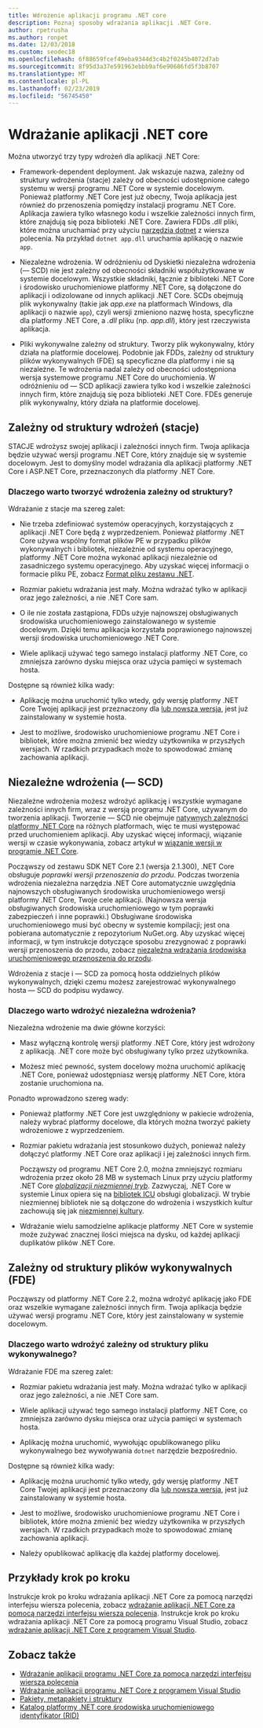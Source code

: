```yaml
---
title: Wdrożenie aplikacji programu .NET core
description: Poznaj sposoby wdrażania aplikacji .NET Core.
author: rpetrusha
ms.author: ronpet
ms.date: 12/03/2018
ms.custom: seodec18
ms.openlocfilehash: 6f88659fcef49eba9344d3c4b2f0245b4072d7ab
ms.sourcegitcommit: 8f95d3a37e591963ebbb9af6e90686fd5f3b8707
ms.translationtype: MT
ms.contentlocale: pl-PL
ms.lasthandoff: 02/23/2019
ms.locfileid: "56745450"
---
```

# <a name="net-core-application-deployment"></a>Wdrażanie aplikacji .NET core

Można utworzyć trzy typy wdrożeń dla aplikacji .NET Core:

- Framework-dependent deployment. Jak wskazuje nazwa, zależny od struktury wdrożenia (stacje) zależy od obecności udostępnione całego systemu w wersji programu .NET Core w systemie docelowym. Ponieważ platformy .NET Core jest już obecny, Twoja aplikacja jest również do przenoszenia pomiędzy instalacji programu .NET Core. Aplikacja zawiera tylko własnego kodu i wszelkie zależności innych firm, które znajdują się poza biblioteki .NET Core. Zawiera FDDs *.dll* pliki, które można uruchamiać przy użyciu [narzędzia dotnet](../tools/dotnet.md) z wiersza polecenia. Na przykład `dotnet app.dll` uruchamia aplikację o nazwie `app`.

- Niezależne wdrożenia. W odróżnieniu od Dyskietki niezależna wdrożenia (— SCD) nie jest zależny od obecności składniki współużytkowane w systemie docelowym. Wszystkie składniki, łącznie z biblioteki .NET Core i środowisko uruchomieniowe platformy .NET Core, są dołączone do aplikacji i odizolowane od innych aplikacji .NET Core. SCDs obejmują plik wykonywalny (takie jak *app.exe* na platformach Windows, dla aplikacji o nazwie `app`), czyli wersji zmieniono nazwę hosta, specyficzne dla platformy .NET Core, a *.dll* pliku (np. *app.dll*), który jest rzeczywista aplikacja.

- Pliki wykonywalne zależny od struktury. Tworzy plik wykonywalny, który działa na platformie docelowej. Podobnie jak FDDs, zależny od struktury plików wykonywalnych (FDE) są specyficzne dla platformy i nie są niezależne. Te wdrożenia nadal zależy od obecności udostępniona wersja systemowe programu .NET Core do uruchomienia. W odróżnieniu od — SCD aplikacji zawiera tylko kod i wszelkie zależności innych firm, które znajdują się poza biblioteki .NET Core. FDEs generuje plik wykonywalny, który działa na platformie docelowej.

## <a name="framework-dependent-deployments-fdd"></a>Zależny od struktury wdrożeń (stacje)

STACJE wdrożysz swojej aplikacji i zależności innych firm. Twoja aplikacja będzie używać wersji programu .NET Core, który znajduje się w systemie docelowym. Jest to domyślny model wdrażania dla aplikacji platformy .NET Core i ASP.NET Core, przeznaczonych dla platformy .NET Core.

### <a name="why-create-a-framework-dependent-deployment"></a>Dlaczego warto tworzyć wdrożenia zależny od struktury?

Wdrażanie z stacje ma szereg zalet:

- Nie trzeba zdefiniować systemów operacyjnych, korzystających z aplikacji .NET Core będą z wyprzedzeniem. Ponieważ platformy .NET Core używa wspólny format plików PE w przypadku plików wykonywalnych i bibliotek, niezależnie od systemu operacyjnego, platformy .NET Core można wykonać aplikacji niezależnie od zasadniczego systemu operacyjnego. Aby uzyskać więcej informacji o formacie pliku PE, zobacz [Format pliku zestawu .NET](../../standard/assembly/file-format.md).

- Rozmiar pakietu wdrażania jest mały. Można wdrażać tylko w aplikacji oraz jego zależności, a nie .NET Core sam.

- O ile nie została zastąpiona, FDDs użyje najnowszej obsługiwanych środowiska uruchomieniowego zainstalowanego w systemie docelowym. Dzięki temu aplikacja korzystała poprawionego najnowszej wersji środowiska uruchomieniowego .NET Core. 

- Wiele aplikacji używać tego samego instalacji platformy .NET Core, co zmniejsza zarówno dysku miejsca oraz użycia pamięci w systemach hosta.

Dostępne są również kilka wady:

- Aplikację można uruchomić tylko wtedy, gdy wersję platformy .NET Core Twojej aplikacji jest przeznaczony dla [lub nowsza wersja](../versions/selection.md#framework-dependent-apps-roll-forward), jest już zainstalowany w systemie hosta.

- Jest to możliwe, środowisko uruchomieniowe programu .NET Core i bibliotek, które można zmienić bez wiedzy użytkownika w przyszłych wersjach. W rzadkich przypadkach może to spowodować zmianę zachowania aplikacji.

## <a name="self-contained-deployments-scd"></a>Niezależne wdrożenia (— SCD)

Niezależne wdrożenia możesz wdrożyć aplikację i wszystkie wymagane zależności innych firm, wraz z wersją programu .NET Core, używanym do tworzenia aplikacji. Tworzenie — SCD nie obejmuje [natywnych zależności platformy .NET Core](https://github.com/dotnet/core/blob/master/Documentation/prereqs.md) na różnych platformach, więc te musi występować przed uruchomieniem aplikacji. Aby uzyskać więcej informacji, wiązanie wersji w czasie wykonywania, zobacz artykuł w [wiązanie wersji w programie .NET Core](../versions/selection.md).

Począwszy od zestawu SDK NET Core 2.1 (wersja 2.1.300), .NET Core obsługuje *poprawki wersji przenoszenia do przodu*. Podczas tworzenia wdrożenia niezależna narzędzia .NET Core automatycznie uwzględnia najnowszych obsługiwanych środowiska uruchomieniowego wersji platformy .NET Core, Twoje cele aplikacji. (Najnowsza wersja obsługiwanych środowiska uruchomieniowego w tym poprawki zabezpieczeń i inne poprawki.) Obsługiwane środowiska uruchomieniowego musi być obecny w systemie kompilacji; jest ona pobierana automatycznie z repozytorium NuGet.org. Aby uzyskać więcej informacji, w tym instrukcje dotyczące sposobu zrezygnować z poprawki wersji przenoszenia do przodu, zobacz [niezależna wdrażania środowiska uruchomieniowego przenoszenia do przodu](runtime-patch-selection.md).

Wdrożenia z stacje i — SCD za pomocą hosta oddzielnych plików wykonywalnych, dzięki czemu możesz zarejestrować wykonywalnego hosta — SCD do podpisu wydawcy.

### <a name="why-deploy-a-self-contained-deployment"></a>Dlaczego warto wdrożyć niezależna wdrożenia?

Niezależna wdrożenie ma dwie główne korzyści:

- Masz wyłączną kontrolę wersji platformy .NET Core, który jest wdrożony z aplikacją. .NET core może być obsługiwany tylko przez użytkownika.

- Możesz mieć pewność, system docelowy można uruchomić aplikację .NET Core, ponieważ udostępniasz wersję platformy .NET Core, która zostanie uruchomiona na.

Ponadto wprowadzono szereg wady:

- Ponieważ platformy .NET Core jest uwzględniony w pakiecie wdrożenia, należy wybrać platformy docelowe, dla których można tworzyć pakiety wdrożeniowe z wyprzedzeniem.

- Rozmiar pakietu wdrażania jest stosunkowo dużych, ponieważ należy dołączyć platformy .NET Core oraz aplikacji i jej zależności innych firm.

  Począwszy od programu .NET Core 2.0, można zmniejszyć rozmiaru wdrożenia przez około 28 MB w systemach Linux przy użyciu platformy .NET Core [ *globalizacji niezmiennej tryb*](https://github.com/dotnet/corefx/blob/master/Documentation/architecture/globalization-invariant-mode.md). Zazwyczaj, .NET Core w systemie Linux opiera się na [bibliotek ICU](http://icu-project.org) obsługi globalizacji. W trybie niezmiennej bibliotek nie są dołączone do wdrożenia i wszystkich kultur zachowują się jak [niezmiennej kultury](xref:System.Globalization.CultureInfo.InvariantCulture?displayProperty=nameWithType).

- Wdrażanie wielu samodzielne aplikacje platformy .NET Core w systemie może zużywać znacznej ilości miejsca na dysku, od każdej aplikacji duplikatów plików .NET Core.

## <a name="framework-dependent-executables-fde"></a>Zależny od struktury plików wykonywalnych (FDE)

Począwszy od platformy .NET Core 2.2, można wdrożyć aplikację jako FDE oraz wszelkie wymagane zależności innych firm. Twoja aplikacja będzie używać wersji programu .NET Core, który jest zainstalowany w systemie docelowym.

### <a name="why-deploy-a-framework-dependent-executable"></a>Dlaczego warto wdrożyć zależny od struktury pliku wykonywalnego?

Wdrażanie FDE ma szereg zalet:

- Rozmiar pakietu wdrażania jest mały. Można wdrażać tylko w aplikacji oraz jego zależności, a nie .NET Core sam.

- Wiele aplikacji używać tego samego instalacji platformy .NET Core, co zmniejsza zarówno dysku miejsca oraz użycia pamięci w systemach hosta.

- Aplikację można uruchomić, wywołując opublikowanego pliku wykonywalnego bez wywoływania `dotnet` narzędzie bezpośrednio.

Dostępne są również kilka wady:

- Aplikację można uruchomić tylko wtedy, gdy wersję platformy .NET Core Twojej aplikacji jest przeznaczony dla [lub nowsza wersja](../versions/selection.md#framework-dependent-apps-roll-forward), jest już zainstalowany w systemie hosta.

- Jest to możliwe, środowisko uruchomieniowe programu .NET Core i bibliotek, które można zmienić bez wiedzy użytkownika w przyszłych wersjach. W rzadkich przypadkach może to spowodować zmianę zachowania aplikacji.

- Należy opublikować aplikację dla każdej platformy docelowej.

## <a name="step-by-step-examples"></a>Przykłady krok po kroku

Instrukcje krok po kroku wdrażania aplikacji .NET Core za pomocą narzędzi interfejsu wiersza polecenia, zobacz [wdrażanie aplikacji .NET Core za pomocą narzędzi interfejsu wiersza polecenia](deploy-with-cli.md). Instrukcje krok po kroku wdrażania aplikacji .NET Core za pomocą programu Visual Studio, zobacz [wdrażanie aplikacji .NET Core z programem Visual Studio](deploy-with-vs.md). 

## <a name="see-also"></a>Zobacz także

- [Wdrażanie aplikacji programu .NET Core za pomocą narzędzi interfejsu wiersza polecenia](deploy-with-cli.md)
- [Wdrażanie aplikacji programu .NET Core z programem Visual Studio](deploy-with-vs.md)
- [Pakiety, metapakiety i struktury](../packages.md)
- [Katalog platformy .NET core środowiska uruchomieniowego identyfikator (RID)](../rid-catalog.md)
